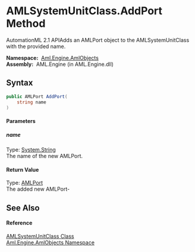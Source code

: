 AMLSystemUnitClass.AddPort Method
=================================
AutomationML 2.1 APIAdds an AMLPort object to the AMLSystemUnitClass with the provided name.

  **Namespace:**  [Aml.Engine.AmlObjects][1]  
  **Assembly:**  AML.Engine (in AML.Engine.dll)

Syntax
------

```csharp
public AMLPort AddPort(
	string name
)
```

#### Parameters

##### *name*
Type: [System.String][2]  
The name of the new AMLPort.

#### Return Value
Type: [AMLPort][3]  
The added new AMLPort-

See Also
--------

#### Reference
[AMLSystemUnitClass Class][4]  
[Aml.Engine.AmlObjects Namespace][1]  

[1]: ../README.md
[2]: https://docs.microsoft.com/dotnet/api/system.string
[3]: ../AMLPort/README.md
[4]: README.md
[5]: https://www.automationml.org
[6]: ../../icons/logoShade.png